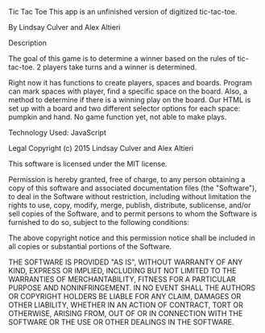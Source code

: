 Tic Tac Toe
This app is an unfinished version of digitized tic-tac-toe.

By Lindsay Culver and Alex Altieri

Description

The goal of this game is to determine a winner based on the rules of tic-tac-toe.
2 players take turns and a winner is determined.

Right now it has functions to create players, spaces and boards. 
Program can mark spaces with player, find a specific space on the board.
Also, a method to determine if there is a winning play on the board.
Our HTML is set up with a board and two different selector options for each space: pumpkin and hand.
No game function yet, not able to make plays. 

Technology Used:
JavaScript

Legal
Copyright (c) 2015 Lindsay Culver and Alex Altieri

This software is licensed under the MIT license.

Permission is hereby granted, free of charge, to any person obtaining a copy of this software and associated documentation files (the "Software"), to deal in the Software without restriction, including without limitation the rights to use, copy, modify, merge, publish, distribute, sublicense, and/or sell copies of the Software, and to permit persons to whom the Software is furnished to do so, subject to the following conditions:

The above copyright notice and this permission notice shall be included in all copies or substantial portions of the Software.

THE SOFTWARE IS PROVIDED "AS IS", WITHOUT WARRANTY OF ANY KIND, EXPRESS OR IMPLIED, INCLUDING BUT NOT LIMITED TO THE WARRANTIES OF MERCHANTABILITY, FITNESS FOR A PARTICULAR PURPOSE AND NONINFRINGEMENT. IN NO EVENT SHALL THE AUTHORS OR COPYRIGHT HOLDERS BE LIABLE FOR ANY CLAIM, DAMAGES OR OTHER LIABILITY, WHETHER IN AN ACTION OF CONTRACT, TORT OR OTHERWISE, ARISING FROM, OUT OF OR IN CONNECTION WITH THE SOFTWARE OR THE USE OR OTHER DEALINGS IN THE SOFTWARE.
